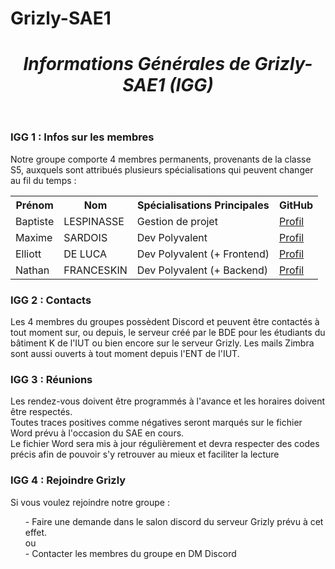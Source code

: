 # Grizly-SAE1

<!DOCTYPE html>

<html>
  <header>
    <meta charset="utf-8">
    <h1><em>Informations Générales de Grizly-SAE1 (IGG)</em></h1>
    <link rel="stylesheet" href="style.css">
  </header>
  <body>
      <h3>IGG 1 : Infos sur les membres</h3>
        Notre groupe comporte 4 membres permanents, provenants de la classe S5, auxquels sont attribués plusieurs spécialisations qui peuvent changer au fil du temps :
        <br>
      <table>
        <tr>
          <th>Prénom</th>
          <th>Nom</th>
          <th>Spécialisations Principales</th>
					<th>GitHub</th>
        </tr>
        <tr>
          <td>Baptiste</td>
          <td>LESPINASSE</td>
          <td>Gestion de projet</td>
					<td><a href="https://github.com/baptistelsp"> Profil </a></td>
        </tr>
        <tr>
          <td>Maxime</td>
          <td>SARDOIS</td>
          <td>Dev Polyvalent</td>
					<td><a href="https://github.com/Corsair28"> Profil </a></td>
        </tr>
				<tr>
					<td>Elliott</td>
					<td>DE LUCA</td>
					<td>Dev Polyvalent (+ Frontend)</td>
					<td><a href="https://github.com/Pilgrimeru"> Profil </a></td>
				</tr>
				<tr>
					<td>Nathan</td>
					<td>FRANCESKIN</td>
					<td>Dev Polyvalent (+ Backend)</td>
					<td><a href="https://github.com/TechnowlZ"> Profil </a></td>
				</tr>
		</table>
		<h3>IGG 2 : Contacts</h3>
		<p>Les 4 membres du groupes possèdent Discord et peuvent être contactés à tout moment sur, ou depuis, le serveur créé par le BDE pour les étudiants du bâtiment K de l'IUT ou bien encore sur le serveur Grizly. Les mails Zimbra sont aussi ouverts à tout moment depuis l'ENT de l'IUT.</p>
    <h3>IGG 3 : Réunions</h3>
  <p>Les rendez-vous doivent être programmés à l'avance et les horaires doivent être respectés. <br> Toutes traces positives comme négatives seront marqués sur le fichier Word prévu à l'occasion du SAE en cours. <br> Le fichier Word sera mis à jour régulièrement et devra respecter des codes précis afin de pouvoir s'y retrouver au mieux et faciliter la lecture 
	  <h3>IGG 4 : Rejoindre Grizly</h3>
	  <p>Si vous voulez rejoindre notre groupe : </p> <ul>- Faire une demande dans le salon discord du serveur Grizly prévu à cet effet. <br> ou <br>- Contacter les membres du groupe en DM Discord </ul>
	</body>
</html>
